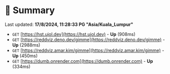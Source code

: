 # 📖 Summary
Last updated: **17/8/2024, 11:28:33 PG "Asia/Kuala_Lumpur"**

- `GET` [https://hst.ujol.dev](https://hst.ujol.dev) - **Up** (908ms)
- `GET` [https://reddviz.deno.dev/gimme](https://reddviz.deno.dev/gimme) - **Up** (2988ms)
- `GET` [https://reddviz.amar.kim/gimme](https://reddviz.amar.kim/gimme) - **Up** (450ms)
- `GET` [https://dumb.onrender.com](https://dumb.onrender.com) - **Up** (334ms)

